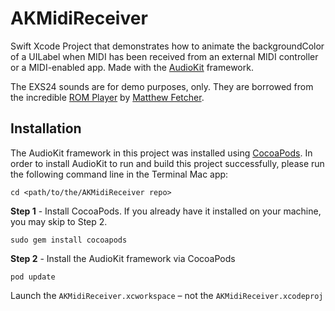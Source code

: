 # AKMidiReceiver
Swift Xcode Project that demonstrates how to animate the backgroundColor of a UILabel when MIDI has been received from an external MIDI controller or a MIDI-enabled app. Made with the [AudioKit](http://audiokit.io/) framework.

The EXS24 sounds are for demo purposes, only. They are borrowed from the incredible [ROM Player](https://github.com/AudioKit/ROMPlayer) by [Matthew Fetcher](https://github.com/analogcode).

## Installation

The AudioKit framework in this project was installed using [CocoaPods](https://cocoapods.org/). In order to install AudioKit to run and build this project successfully, please run the following command line in the Terminal Mac app:

```
cd <path/to/the/AKMidiReceiver repo>
``` 

**Step 1** - Install CocoaPods. If you already have it installed on your machine, you may skip to Step 2.

```language-powerbash
sudo gem install cocoapods
```

**Step 2** - Install the AudioKit framework via CocoaPods

```language-powerbash
pod update
```
Launch the `AKMidiReceiver.xcworkspace` – not the `AKMidiReceiver.xcodeproj`

